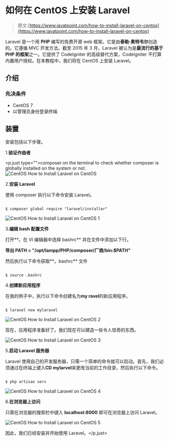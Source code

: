# 如何在 CentOS 上安装 Laravel

> 原文:[https://www.javatpoint.com/how-to-install-laravel-on-centos](https://www.javatpoint.com/how-to-install-laravel-on-centos)

Laravel 是一个用 **PHP** 编写的免费开源 web 框架。它是由**泰勒·奥特韦尔**创造的。它遵循 MVC 开发方法。截至 2015 年 3 月，Laravel 被认为是**最流行的基于 PHP 的框架**之一。它提供了 CodeIgniter 的高级替代方案，CodeIgniter 不打算内置用户授权。在本教程中，我们将在 CentOS 上安装 Laravel。

## 介绍

### 先决条件

*   CentOS 7
*   以管理员身份登录终端

## 装置

安装包括以下步骤。

1.**验证作曲者**

<p.just type="">composer on the terminal to check whether composer is globally installed on the system or not. ![CentOS How to Install Laravel on CentOS](../Images/9599f27dd81db0910fbab38bd46c7b17.png)

2.**安装 Laravel**

使用 composer 执行以下命令安装 Laravel。

```

$ composer global require "laravel/installer"

```

![CentOS How to Install Laravel on CentOS 1](../Images/7ae85283eadb33cbda44fb1637b17225.png)

3.**编辑 bash 配置文件**

打开**。在 VI 编辑器中选择 bashrc** 并在文件中添加以下行。

**导出 PATH = "/opt/lampp/PHP/composer/厂商/bin:$PATH"**

然后执行以下命令获取**。bashrc** 文件

```

$ source .bashrc 

```

4.**创建新应用程序**

在我的例子中，执行以下命令创建名为**my ravel**的新应用程序。

```

$ laravel new mylaravel 

```

![CentOS How to Install Laravel on CentOS 2](../Images/c4cb01ecb42878a3e642534cce9e6f74.png)

现在，应用程序准备好了。我们现在可以建造一些令人惊奇的东西。

![CentOS How to Install Laravel on CentOS 3](../Images/1760fd14406a6f65050ef8cd54d1cdee.png)

5.**启动 Laravel 服务器**

Laravel 使用自己的开发服务器，只需一个简单的命令就可以启动。首先，我们必须通过在终端上键入**CD mylarvel**来更改当前的工作目录，然后执行以下命令。

```

$ php artisan serv 

```

![CentOS How to Install Laravel on CentOS 4](../Images/ca7078fc114fe7dd00bed58c3dae50d5.png)

6.**在浏览器上访问**

只需在浏览器的搜索栏中键入 **localhost:8000** 即可在浏览器上访问 Laravel。

![CentOS How to Install Laravel on CentOS 5](../Images/fbb3bd539c8461075277d48687ee454f.png)

因此，我们已经安装并开始使用 Laravel。</p.just>